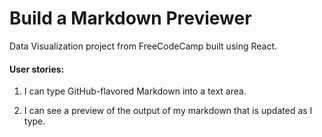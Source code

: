 # Build a Markdown Previewer

Data Visualization project from FreeCodeCamp built using React.

#### User stories:

1. I can type GitHub-flavored Markdown into a text area.

2. I can see a preview of the output of my markdown that is updated as I type.
